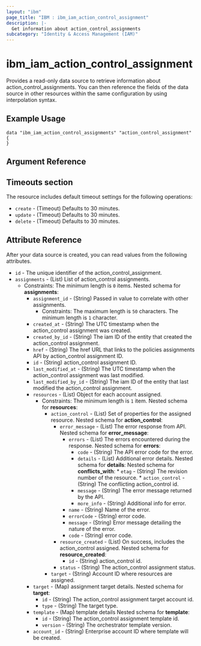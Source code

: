 ```yaml
---
layout: "ibm"
page_title: "IBM : ibm_iam_action_control_assignment"
description: |-
  Get information about action_control_assignments
subcategory: "Identity & Access Management (IAM)"
---
```


# ibm_iam_action_control_assignment

Provides a read-only data source to retrieve information about action_control_assignments. You can then reference the fields of the data source in other resources within the same configuration by using interpolation syntax.

## Example Usage

```hcl
data "ibm_iam_action_control_assignments" "action_control_assignment" {
}
```

## Argument Reference

## Timeouts section

The resource includes default timeout settings for the following operations:

* `create` - (Timeout) Defaults to 30 minutes.
* `update` - (Timeout) Defaults to 30 minutes.
* `delete` - (Timeout) Defaults to 30 minutes.


## Attribute Reference

After your data source is created, you can read values from the following attributes.

* `id` - The unique identifier of the action_control_assignment.
* `assignments` - (List) List of action_control assignments.
  * Constraints: The minimum length is `0` items.
Nested schema for **assignments**:
	* `assignment_id` - (String) Passed in value to correlate with other assignments.
	  * Constraints: The maximum length is `50` characters. The minimum length is `1` character.
	* `created_at` - (String) The UTC timestamp when the action_control assignment was created.
	* `created_by_id` - (String) The iam ID of the entity that created the action_control assignment.
	* `href` - (String) The href URL that links to the policies assignments API by action_control assignment ID.
	* `id` - (String) action_control assignment ID.
	* `last_modified_at` - (String) The UTC timestamp when the action_control assignment was last modified.
	* `last_modified_by_id` - (String) The iam ID of the entity that last modified the action_control assignment.
	* `resources` - (List) Object for each account assigned.
	  * Constraints: The minimum length is `1` item.
	Nested schema for **resources**:
		* `action_control` - (List) Set of properties for the assigned resource.
		Nested schema for **action_control**:
			* `error_message` - (List) The error response from API.
			Nested schema for **error_message**:
				* `errors` - (List) The errors encountered during the response.
				Nested schema for **errors**:
					* `code` - (String) The API error code for the error.
					* `details` - (List) Additional error details.
					Nested schema for **details**:
						Nested schema for **conflicts_with**:
							* `etag` - (String) The revision number of the resource.
							* `action_control` - (String) The conflicting action_control id.
					* `message` - (String) The error message returned by the API.
					* `more_info` - (String) Additional info for error.
				* `name` - (String) Name of the error.
				* `errorCode` - (String) error code.
				* `message` - (String) Error message detailing the nature of the error.
				* `code` - (String) error code.
			* `resource_created` - (List) On success, includes the  action_control assigned.
			Nested schema for **resource_created**:
				* `id` - (String) action_control id.
			* `status` - (String) The action_control assignment status.
		* `target` - (String) Account ID where resources are assigned.
	* `target` - (Map) assignment target details.
	Nested schema for **target**:
		* `id` - (String) The action_control assignment target account id.
		* `type` - (String) The target type.
	* `template` - (Map) template details
    Nested schema for **template**:
		* `id` - (String) The action_control assignment template id.
		* `version` - (String) The orchestrator template version.
	* `account_id` - (String) Enterprise account ID where template will be created.
